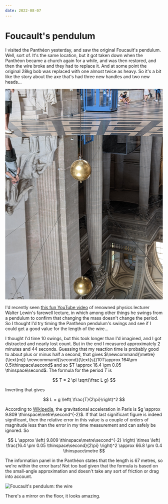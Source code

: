 ```yaml
---
date: 2022-08-07
---
```


# Foucault's pendulum

I visited the Panthéon yesterday, and saw the original Foucault's pendulum.
Well, sort of. It's the same location, but it got taken down when the Panthéon
became a church again for a while, and was then restored, and then the wire
broke and they had to replace it. And at some point the original 28kg bob was
replaced with one almost twice as heavy. So it's a bit like the story about the
axe that's had three new handles and two new heads...

<!-- more -->

![Foucault's pendulum: the bob](../assets/pantheon-pendulum-1.jpg)

I'd recently seen [this fun YouTube video][youtube-lewin] of renowned physics
lecturer Walter Lewin's farewell lecture, in which among other things he swings
from a pendulum to confirm that changing the mass doesn't change the period. So
I thought I'd try timing the Panthéon pendulum's swings and see if I could get a
good value for the length of the wire...

I thought I'd time 10 swings, but this took longer than I'd imagined, and I got
distracted and nearly lost count. But in the end I measured approximately 2
minutes and 44 seconds. Guessing that my reaction time is probably good to about
plus or minus half a second, that gives $\newcommand{\metre}{\text{m}}
\newcommand{\second}{\text{s}}10T\approx 164\pm 0.5\thinspace\second$ and so $T
\approx 16.4 \pm 0.05 \thinspace\second$. The formula for the period $T$ is

$$
T = 2 \pi \sqrt{\frac L g}
$$

Inverting that gives

$$
L = g \left( \frac{T}{2\pi}\right)^2
$$

According to [Wikipedia][wikipedia-gravity], the gravitational acceleration in
Paris is $g \approx 9.809 \thinspace\metre\second^{-2}$. If that last
significant figure is indeed significant, then the relative error in this value
is a couple of orders of magnitude less than the error in my time measurement
and can safely be ignored. So

$$
L \approx \left( 9.809 \thinspace\metre\second^{-2} \right) \times \left(
\frac{16.4 \pm 0.05 \thinspace\second}{2\pi} \right)^2 \approx 66.8 \pm 0.4
\thinspace\metre
$$

The information panel in the Panthéon states that the length is 67 metres, so
we're within the error bars! Not too bad given that the formula is based on the
small-angle approximation and doesn't take any sort of friction or drag into
account.

![Foucault's pendulum: the wire](../assets/pantheon-pendulum-2.jpg)

There's a mirror on the floor, it looks amazing.

[youtube-lewin]: https://youtu.be/4a0FbQdH3dY
[wikipedia-gravity]:
    https://en.wikipedia.org/wiki/Gravity_of_Earth#Comparative_values_worldwide
